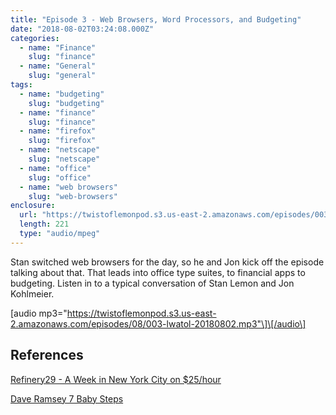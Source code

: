 ```yaml
---
title: "Episode 3 - Web Browsers, Word Processors, and Budgeting"
date: "2018-08-02T03:24:08.000Z"
categories:
  - name: "Finance"
    slug: "finance"
  - name: "General"
    slug: "general"
tags:
  - name: "budgeting"
    slug: "budgeting"
  - name: "finance"
    slug: "finance"
  - name: "firefox"
    slug: "firefox"
  - name: "netscape"
    slug: "netscape"
  - name: "office"
    slug: "office"
  - name: "web browsers"
    slug: "web-browsers"
enclosure:
  url: "https://twistoflemonpod.s3.us-east-2.amazonaws.com/episodes/003-lwatol-20180802.mp3"
  length: 221
  type: "audio/mpeg"
---
```


Stan switched web browsers for the day, so he and Jon kick off the episode talking about that. That leads into office type suites, to financial apps to budgeting. Listen in to a typical conversation of Stan Lemon and Jon Kohlmeier.

\[audio mp3="https://twistoflemonpod.s3.us-east-2.amazonaws.com/episodes/08/003-lwatol-20180802.mp3"\]\[/audio\]

## References

[Refinery29 - A Week in New York City on \$25/hour](https://www.refinery29.com/money-diary-new-york-city-marketing-intern-income)

[Dave Ramsey 7 Baby Steps](https://www.daveramsey.com/baby-steps)
